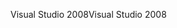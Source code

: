 <span data-ttu-id="37683-101">Visual Studio 2008</span><span class="sxs-lookup"><span data-stu-id="37683-101">Visual Studio 2008</span></span>